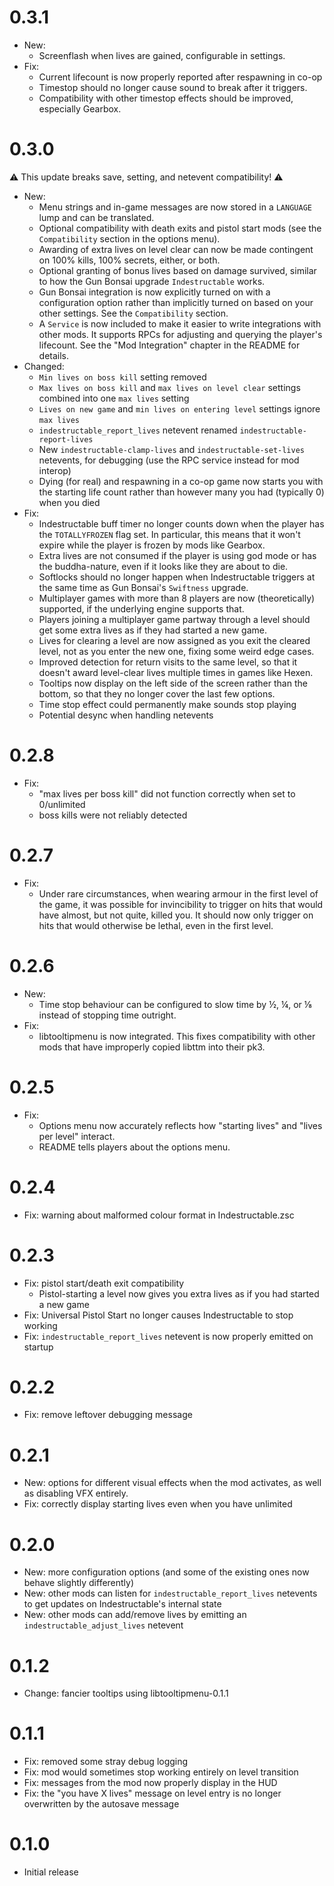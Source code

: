 # 0.3.1

- New:
  - Screenflash when lives are gained, configurable in settings.
- Fix:
  - Current lifecount is now properly reported after respawning in co-op
  - Timestop should no longer cause sound to break after it triggers.
  - Compatibility with other timestop effects should be improved, especially Gearbox.

# 0.3.0

⚠ This update breaks save, setting, and netevent compatibility! ⚠

- New:
  - Menu strings and in-game messages are now stored in a `LANGUAGE` lump and can be translated.
  - Optional compatibility with death exits and pistol start mods (see the `Compatibility` section in the options menu).
  - Awarding of extra lives on level clear can now be made contingent on 100% kills, 100% secrets, either, or both.
  - Optional granting of bonus lives based on damage survived, similar to how the Gun Bonsai upgrade `Indestructable` works.
  - Gun Bonsai integration is now explicitly turned on with a configuration option rather than implicitly turned on based on your other settings. See the `Compatibility` section.
  - A `Service` is now included to make it easier to write integrations with other mods. It supports RPCs for adjusting and querying the player's lifecount. See the "Mod Integration" chapter in the README for details.
- Changed:
  - `Min lives on boss kill` setting removed
  - `Max lives on boss kill` and `max lives on level clear` settings combined into one `max lives` setting
  - `Lives on new game` and `min lives on entering level` settings ignore `max lives`
  - `indestructable_report_lives` netevent renamed `indestructable-report-lives`
  - New `indestructable-clamp-lives` and `indestructable-set-lives` netevents, for debugging (use the RPC service instead for mod interop)
  - Dying (for real) and respawning in a co-op game now starts you with the starting life count rather than however many you had (typically 0) when you died
- Fix:
  - Indestructable buff timer no longer counts down when the player has the `TOTALLYFROZEN` flag set. In particular, this means that it won't expire while the player is frozen by mods like Gearbox.
  - Extra lives are not consumed if the player is using god mode or has the buddha-nature, even if it looks like they are about to die.
  - Softlocks should no longer happen when Indestructable triggers at the same time as Gun Bonsai's `Swiftness` upgrade.
  - Multiplayer games with more than 8 players are now (theoretically) supported, if the underlying engine supports that.
  - Players joining a multiplayer game partway through a level should get some extra lives as if they had started a new game.
  - Lives for clearing a level are now assigned as you exit the cleared level, not as you enter the new one, fixing some weird edge cases.
  - Improved detection for return visits to the same level, so that it doesn't award level-clear lives multiple times in games like Hexen.
  - Tooltips now display on the left side of the screen rather than the bottom, so that they no longer cover the last few options.
  - Time stop effect could permanently make sounds stop playing
  - Potential desync when handling netevents

# 0.2.8

- Fix:
  - "max lives per boss kill" did not function correctly when set to 0/unlimited
  - boss kills were not reliably detected

# 0.2.7

- Fix:
  - Under rare circumstances, when wearing armour in the first level of the game, it was possible for invincibility to trigger on hits that would have almost, but not quite, killed you. It should now only trigger on hits that would otherwise be lethal, even in the first level.

# 0.2.6

- New:
  - Time stop behaviour can be configured to slow time by ½, ¼, or ⅛ instead of stopping time outright.
- Fix:
  - libtooltipmenu is now integrated. This fixes compatibility with other mods that have improperly copied libttm into their pk3.

# 0.2.5

- Fix:
  - Options menu now accurately reflects how "starting lives" and "lives per level" interact.
  - README tells players about the options menu.

# 0.2.4

- Fix: warning about malformed colour format in Indestructable.zsc

# 0.2.3

- Fix: pistol start/death exit compatibility
  - Pistol-starting a level now gives you extra lives as if you had started a new game
- Fix: Universal Pistol Start no longer causes Indestructable to stop working
- Fix: `indestructable_report_lives` netevent is now properly emitted on startup

# 0.2.2

- Fix: remove leftover debugging message

# 0.2.1

- New: options for different visual effects when the mod activates, as well as disabling VFX entirely.
- Fix: correctly display starting lives even when you have unlimited

# 0.2.0

- New: more configuration options (and some of the existing ones now behave slightly differently)
- New: other mods can listen for `indestructable_report_lives` netevents to get updates on Indestructable's internal state
- New: other mods can add/remove lives by emitting an `indestructable_adjust_lives` netevent

# 0.1.2

- Change: fancier tooltips using libtooltipmenu-0.1.1

# 0.1.1

- Fix: removed some stray debug logging
- Fix: mod would sometimes stop working entirely on level transition
- Fix: messages from the mod now properly display in the HUD
- Fix: the "you have X lives" message on level entry is no longer overwritten by the autosave message

# 0.1.0

- Initial release
